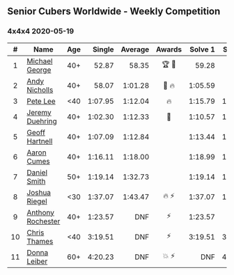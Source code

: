 ## Senior Cubers Worldwide - Weekly Competition
### 4x4x4 2020-05-19

| # | Name | Age | Single | Average | Awards | Solve 1 | Solve 2 | Solve 3 | Solve 4 | Solve 5 | Video |
| :--: | -- | :--: | --: | --: | :--: | --: | --: | --: | --: | --: | :-- |
| 1 | [Michael George](../../persons/michael_george.md) | 40+ | 52.87 | 58.35 | 🏆 🥇 | 59.28 | 57.26 | 52.87 | 1:01.50 | 58.50 | [Link](https://www.facebook.com/events/201300894172579/permalink/201947360774599/) |
| 2 | [Andy Nicholls](../../persons/andy_nicholls.md) | 40+ | 58.07 | 1:01.28 | 🥈 🔥 | 1:05.59 | 58.19 | 1:01.69 | 1:03.96 | 58.07 | [Link](https://www.facebook.com/events/201300894172579/permalink/202114150757920/) |
| 3 | [Pete Lee](../../persons/pete_lee.md) | <40 | 1:07.95 | 1:12.04 | 🔥 | 1:15.79 | 1:07.95 | 1:09.74 | 1:10.61 | 1:45.26 | [Link](https://www.facebook.com/events/201300894172579/permalink/203097117326290/) |
| 4 | [Jeremy Duehring](../../persons/jeremy_duehring.md) | 40+ | 1:02.30 | 1:12.33 | 🥉 | 1:10.57 | 1:13.72 | DNF | 1:02.30 | 1:12.70 | [Link](https://www.facebook.com/events/201300894172579/permalink/203067770662558/) |
| 5 | [Geoff Hartnell](../../persons/geoff_hartnell.md) | 40+ | 1:07.09 | 1:12.84 |  | 1:13.44 | 1:07.09 | 1:20.09 | 1:08.40 | 1:16.70 | [Link](https://www.facebook.com/events/201300894172579/permalink/203002987335703/) |
| 6 | [Aaron Cumes](../../persons/aaron_cumes.md) | 40+ | 1:16.11 | 1:18.00 |  | 1:18.99 | 1:16.66 | 1:16.11 | 1:19.73 | 1:18.35 | [Link](https://www.facebook.com/events/201300894172579/permalink/202909560678379/) |
| 7 | [Daniel Smith](../../persons/daniel_smith.md) | 50+ | 1:19.14 | 1:32.73 |  | 1:19.14 | 1:33.52 | 1:38.56 | 1:26.12 | 1:46.02 | [Link](https://www.facebook.com/events/201300894172579/permalink/204240630545272/) |
| 8 | [Joshua Riegel](../../persons/joshua_riegel.md) | <30 | 1:37.07 | 1:43.47 | 🔥 ⚡ | 1:37.07 | 1:40.91 | 1:52.42 | DNS | DNS | [Link](https://www.facebook.com/events/201300894172579/permalink/203589730610362/) |
| 9 | [Anthony Rochester](../../persons/anthony_rochester.md) | 40+ | 1:23.57 | DNF | ⚡ | 1:23.57 | DNS | DNS | DNS | DNS | [Link](https://www.facebook.com/events/201300894172579/permalink/203252107310791/) |
| 10 | [Chris Thames](../../persons/chris_thames.md) | <40 | 3:19.51 | DNF | ⚡ | 3:19.51 | 3:45.86 | DNS | DNS | DNS | [Link](https://www.facebook.com/events/201300894172579/permalink/203566733945995/) |
| 11 | [Donna Leiber](../../persons/donna_leiber.md) | 60+ | 4:20.23 | DNF | 💥 ⚡ | DNF | 4:20.23 | DNS | DNS | DNS | [Link](https://www.facebook.com/events/201300894172579/permalink/204799933822675/) |

<!-- Global site tag (gtag.js) - Google Analytics -->
<script async src="https://www.googletagmanager.com/gtag/js?id=UA-86348435-3"></script>
<script>window.dataLayer = window.dataLayer || []; function gtag() {dataLayer.push(arguments);} gtag('js', new Date()); gtag('config', 'UA-86348435-3');</script>
